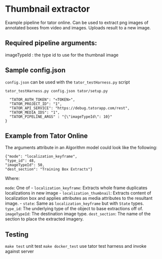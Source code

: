 # Thumbnail extractor

Example pipeline for tator online. Can be used to extract png images of
annotated boxes from video and images. Uploads result to a new image.

## Required pipeline arguments:

imageTypeId : the type id to use for the thumbnail image

## Sample config.json

`config.json` can be used with the `tator_testHarness.py` script

`tator_testHarness.py config.json tator/setup.py`

```
  "TATOR_AUTH_TOKEN": "<TOKEN>",
  "TATOR_PROJECT_ID": "1",
  "TATOR_API_SERVICE": "https://debug.tatorapp.com/rest",
  "TATOR_MEDIA_IDS": "1",
  "TATOR_PIPELINE_ARGS" : "{\"imageTypeId\": 10}"
}
```

## Example from Tator Online

The arguments attribute in an Algorithm model could look like the following:
```
{"mode": "localization_keyframe",
"type_id": 48,
"imageTypeId": 50,
"dest_section": "Training Box Extracts"}
```

Where:

`mode`: One of
     - `localization_keyframe`: Extracts whole frame duplicates localizations in new image
     - `localization_thumbnail`: Extracts content of localization box and applies attributes as media attributes to the resultant image.
     - `state`: Same as `localization_keyframe` but with `State` types.
`type_id`: The underlying type of the object to base extractions off of.
`imageTypeId`: The destination image type.
`dest_section`: The name of the section to place the extracted imagery.

## Testing

`make test` unit test
`make docker_test` use tator test harness and invoke against server
